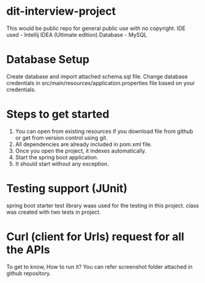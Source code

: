 # dit-interview-project
This would be public repo for general public use with no copyright.
IDE used - Intellij IDEA (Ultimate edition)
Database - MySQL
# Database Setup
Create database and import attached schema.sql file.
Change database credentials in src/main/resources/application.properties file based on your credentials.
# Steps to get started
1. You can open from existing resources if you download file from github or get from version control using git.
2. All dependencies are already included in pom.xml file.
3. Once you open the project, it indexes automatically.
4. Start the spring boot application.
5. It should start without any exception.
# Testing support (JUnit)
spring boot starter test library waas used for the testing in this project. class was created with two tests in project.
# Curl (client for Urls) request for all the APIs
To get to know, How to run it? You can refer screenshot folder attached in github repository.
